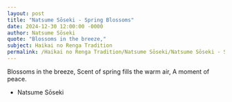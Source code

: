 ```yaml
---
layout: post
title: "Natsume Sōseki - Spring Blossoms"
date: 2024-12-30 12:00:00 -0000
author: Natsume Sōseki
quote: "Blossoms in the breeze,"
subject: Haikai no Renga Tradition
permalink: /Haikai no Renga Tradition/Natsume Sōseki/Natsume Sōseki - Spring Blossoms
---
```


Blossoms in the breeze,
Scent of spring fills the warm air,
A moment of peace.

- Natsume Sōseki
